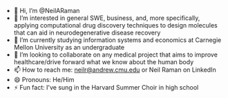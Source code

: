 - 👋 Hi, I’m @NeilARaman
- 👀 I’m interested in general SWE, business, and, more specifically, applying computational drug discovery techniques to design molecules that can aid in neurodegenerative disease recovery
- 🌱 I’m currently studying information systems and economics at Carnegie Mellon University as an undergraduate
- 🤝 I’m looking to collaborate on any medical project that aims to improve healthcare/drive forward what we know about the human body
- 📫 How to reach me: neilr@andrew.cmu.edu or Neil Raman on LinkedIn
- 😄 Pronouns: He/Him
- ⚡ Fun fact: I've sung in the Harvard Summer Choir in high school

<!---
NeilARaman/NeilARaman is a ✨ special ✨ repository because its `README.md` (this file) appears on your GitHub profile.
You can click the Preview link to take a look at your changes.
--->
